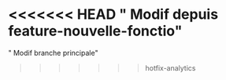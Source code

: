 <<<<<<< HEAD
" Modif depuis feature-nouvelle-fonctio"
=======
" Modif branche principale" 
>>>>>>> hotfix-analytics
